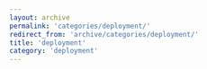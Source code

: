 ```yaml
---
layout: archive
permalink: 'categories/deployment/'
redirect_from: 'archive/categories/deployment/'
title: 'deployment'
category: 'deployment'
---
```

